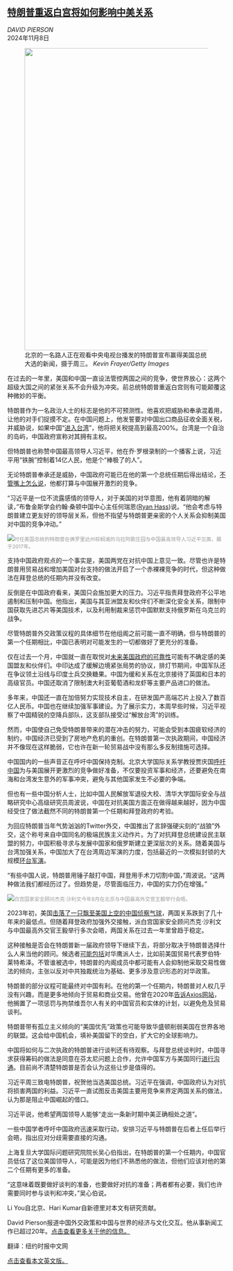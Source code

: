 <!--1731031621000-->
[特朗普重返白宫将如何影响中美关系](https://cn.nytimes.com/world/20241108/china-trump-rivalry/)
------

<address>DAVID PIERSON</address><time pudate="2024-11-08 09:36:20" datetime="2024-11-08 09:36:20">2024年11月8日</time><figure><img src="https://images.weserv.nl/?url=static01.nyt.com/images/2024/11/07/multimedia/07china-diplo-01-zfkw/07china-diplo-01-zfkw-master1050.jpg" width="1050" height="697"><figcaption>北京的一名路人正在观看中央电视台播发的特朗普宣布赢得美国总统大选的新闻，摄于周三。 <cite>Kevin Frayer/Getty Images</cite></figcaption></figure><section><p>在过去的一年里，美国和中国一直设法管控两国之间的竞争，使世界放心：这两个超级大国之间的紧张关系不会升级为冲突。前总统特朗普重返白宫则有可能颠覆这种微妙的平衡。</p><p>特朗普作为一名政治人士的标志是他的不可预测性。他喜欢把威胁和奉承混着用，让他的对手们捉摸不定。在中国问题上，他发誓要对中国出口商品征收全面关税，并威胁说，如果中国“<a rel="noopener noreferrer" target="_blank" href="https://www.wsj.com/opinion/donald-trump-the-bully-with-a-heart-of-gold-2024-presidential-election-dd922dd6?mod=opinion_lead_pos5">进入台湾</a>”，他将把关税提高到最高200%。台湾是一个自治的岛屿，中国政府宣称对其拥有主权。</p><p>但特朗普也称赞中国最高领导人习近平，他在乔·罗根录制的一个播客上说，习近平用“铁腕”控制着14亿人民，他是个“棒极了的人”。</p><p>无论特朗普奉承还是威胁，中国政府可能已在他的第一个总统任期后得出结论，<a href="https://cn.nytimes.com/china/20161114/xi-trump-telephone-talk/" title="Link: https://cn.nytimes.com/china/20161114/xi-trump-telephone-talk/">不管嘴上怎么说</a>，他都打算与中国展开激烈的竞争。</p><p>“习近平是一位不流露感情的领导人，对于美国的对华意图，他有着阴暗的解读，”布鲁金斯学会约翰·桑顿中国中心主任何瑞恩(<a rel="noopener noreferrer" target="_blank" href="https://www.brookings.edu/people/ryan-hass/" title="Link: https://www.brookings.edu/people/ryan-hass/">Ryan Hass</a>)说。“他会考虑与特朗普建立更友好的领导层关系，但他不指望与特朗普更亲密的个人关系会抑制美国对中国的竞争冲动。”</p><p><img src="https://images.weserv.nl/?url=static01.nyt.com/images/2024/11/07/multimedia/07china-diplo-hfjq/07china-diplo-hfjq-master1050.jpg"><small style="color: #999;">时任美国总统的特朗普在佛罗里达州棕榈滩的马拉阿歌庄园与中国最高领导人习近平见面，摄于2017年。</small></p><p>支持中国政府观点的一个事实是，美国两党在对抗中国上意见一致。尽管也许是特朗普用贸易战和增加美国对台支持的做法开启了一个赤裸裸竞争的时代，但这种做法在拜登总统的任期内并没有改变。</p><p>反倒是在中国政府看来，美国只会施加更大的压力。习近平指责拜登政府不公平地遏制和压制中国。他指出，美国与其亚洲盟友和伙伴们不断深化安全关系，限制中国获取先进芯片等美国技术，以及利用制裁来惩罚中国默默支持俄罗斯在乌克兰的战争。</p><p>尽管特朗普外交政策议程的具体细节在他组阁之前可能一直不明确，但与特朗普的第一个任期相比，中国已表明对可能发生的一切都做好了更充分的准备。</p><p>仅在过去一个月，中国就一直在取悦对<a href="https://www.nytimes.com/2024/11/06/us/politics/trump-us-global-leadership.html">未来美国政府的可靠性</a>可能有不确定感的美国盟友和伙伴们。中印达成了缓解边境紧张局势的协议，排灯节期间，中国军队还在争议领土沿线与印度士兵交换糖果。中国为缓和关系在北京接待了英国和日本的高级官员。中国还取消了限制澳大利亚葡萄酒和龙虾等主要产品进口的做法。</p><p>多年来，中国还一直在加倍努力实现技术自主，在研发国产高端芯片上投入了数百亿人民币。中国也在继续加强军事建设。为了展示实力，本周早些时候，习近平视察了中国精锐的空降兵部队，这支部队接受过“解放台湾”的训练。</p><p>然而，中国使自己免受特朗普带来的潜在冲击的努力，可能会受到本国疲软经济的制约，中国经济已受到了房地产危机的重创。在特朗普第一次执政期间，中国经济并不像现在这样脆弱，它也许在新一轮贸易战中没有那么多反制措施可选择。</p><p>中国国内的一些声音正在呼吁中国保持克制。北京大学国际关系学教授贾庆国<a rel="noopener noreferrer" target="_blank" href="https://mp.weixin.qq.com/s/5Zhkr3n8M8nQUGa27vuFkw">呼吁中国</a>为与美国展开更激烈的竞争做好准备，不仅要投资军事和经济，还要避免在南海和台湾发生意外的军事冲突，避免与其他国家发生不必要的争端。</p><p>但也有一些中国分析人士，比如中国人民解放军退役大校、清华大学国际安全与战略研究中心高级研究员周波说，中国在对抗美国方面正在做得越来越好，因为中国经受住了做法截然不同的特朗普第一个任期和拜登政府的考验。</p><p>为回应特朗普当年气势汹汹的Twitter外交，中国推出了言辞强硬尖刻的“战狼”外交，这个称号来自中国同名的极端民族主义动作片。为了对抗拜登总统建设民主联盟的努力，中国积极寻求与发展中国家和俄罗斯建立更深层次的关系。随着美国与台湾加强关系，中国加大了在台湾周边军演的力度，包括最近的一次模拟封锁的大规模<a href="https://cn.nytimes.com/china/20241014/china-taiwan-war-games/" title="Link: https://cn.nytimes.com/china/20241014/china-taiwan-war-games/">环台军演</a>。</p><p>“有些中国人说，特朗普用锤子敲打中国，拜登用手术刀切割中国，”周波说。“这两种做法我们都经历过了。但趋势是，尽管面临压力，中国的实力仍在增强。”</p><p><img src="https://images.weserv.nl/?url=static01.nyt.com/images/2024/11/07/multimedia/07china-diplo-02-zfkw/07china-diplo-02-zfkw-master1050.jpg"><small style="color: #999;">白宫国家安全顾问杰克·沙利文今年8月在北京与中国最高外交官王毅举行会晤。</small></p><p>2023年初，美国<a href="https://cn.nytimes.com/usa/20230210/china-spy-balloon-program/" title="Link: https://cn.nytimes.com/usa/20230210/china-spy-balloon-program/">击落了一只飘至美国上空的中国侦察气球</a>，两国关系跌到了几十年来的最低点。但随着拜登政府加强外交接触，派白宫国家安全顾问杰克·沙利文与中国最高外交官王毅举行多次会晤，两国关系在过去一年里曾趋于稳定。</p><p>这种接触是否会在特朗普新一届政府领导下继续下去，将部分取决于特朗普选择什么人来当他的顾问。候选者<a href="https://www.nytimes.com/2024/10/30/us/politics/lighthizer-trump.html">可能包括</a>对华鹰派人士，比如前美国贸易代表罗伯特·莱特希泽。不管谁被选中，特朗普的内阁成员中都可能有人会抑制他采取交易性做法的倾向，主张以反对中共独裁统治为基础、更多涉及意识形态的对华政策。</p><p>特朗普的部分议程可能最终对中国有利。在他的第一个任期内，特朗普对人权几乎没有兴趣，而是更多地倾向于贸易和商业交易。他曾在2020年<a rel="noopener noreferrer" target="_blank" href="https://www.axios.com/2020/06/21/trump-uighur-muslims-sanctions">告诉Axios网站</a>，他搁置了一项惩罚与拘禁维吾尔人有关的中国官员和实体的计划，以避免危及贸易谈判。</p><p>特朗普带有孤立主义倾向的“美国优先”政策也可能导致华盛顿削弱美国在世界各地的联盟。这会给中国机会，填补美国留下的空白，扩大它的全球影响力。</p><p>中国将如何与二次执政的特朗普进行谈判还有待观察。与拜登总统谈判时，中国寻求获得筹码的做法是同意在芬太尼问题上合作，允许中国军方与美国同行<a href="https://cn.nytimes.com/world/20231222/us-china-military-dialogue/" title="Link: https://cn.nytimes.com/world/20231222/us-china-military-dialogue/">进行沟通</a>。目前尚不清楚特朗普是否会认为这些让步是值得的。</p><p>习近平周三致电特朗普，祝贺他当选美国总统。习近平在强调，中国政府认为对抗将损害两国的利益。习近平一直试图反击美国主要用竞争来界定两国关系的做法，认为那是阻止中国崛起的借口。</p><p>习近平说，他希望两国领导人能够“走出一条新时期中美正确相处之道”。</p><p>一些中国学者呼吁中国政府迅速采取行动，安排习近平与特朗普在后者上任后举行会晤，指出应对分歧需要直接的沟通。</p><p>上海复旦大学国际问题研究院院长吴心伯指出，在特朗普的第一个任期内，中国官员低估了这位美国领导人，可能是因为他们不熟悉他的做法，但他们应该对他的第二个任期有更多的准备。</p><p>“这意味着既要做好谈判的准备，也要做好对抗的准备；两者都有必要，我们也许需要同时参与谈判和冲突，”吴心伯说。</p></section><footer><p>Li You自北京、Hari Kumar自新德里对本文有研究贡献。</p><p>David Pierson报道中国外交政策和中国与世界的经济与文化交互。他从事新闻工作已超过20年。<a rel="nofollow" target="_blank" href="https://www.nytimes.com/by/david-pierson">点击查看更多关于他的信息。</a></p><p>翻译：纽约时报中文网</p><p><a rel="nofollow" target="_blank" href="https://www.nytimes.com/2024/11/07/world/asia/china-trump-rivalry.html">点击查看本文英文版。</a></p><br></footer>
